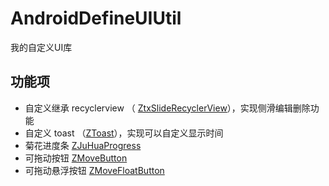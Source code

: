 # AndroidDefineUIUtil
我的自定义UI库


## 功能项

- 自定义继承 recyclerview （ [ZtxSlideRecyclerView](https://github.com/MilkZS/AndroidDefineUIUtil/blob/master/ui/src/main/java/com/milkz/ui/other/ZtxSlideRecyclerView.java)），实现侧滑编辑删除功能 
- 自定义 toast （[ZToast](https://github.com/MilkZS/AndroidDefineUIUtil/blob/master/ui/src/main/java/com/milkz/ui/toast/ZToast.java)），实现可以自定义显示时间
- 菊花进度条 [ZJuHuaProgress](https://github.com/MilkZS/AndroidDefineUIUtil/blob/master/ui/src/main/java/com/milkz/ui/progress/ZJuHuaProgress.java)
- 可拖动按钮 [ZMoveButton](https://github.com/MilkZS/AndroidDefineUIUtil/blob/master/ui/src/main/java/com/milkz/ui/button/ZMoveButton.java)
- 可拖动悬浮按钮 [ZMoveFloatButton](https://github.com/MilkZS/AndroidDefineUIUtil/blob/master/ui/src/main/java/com/milkz/ui/button/ZMoveFloatButton.java)
